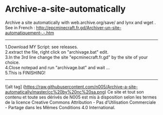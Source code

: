 # Archive-a-site-automatically
Archive a site automatically with web.archive.org/save/ and lynx and wget .  
See in French : http://epcminecraft.fr.gd/Archiver-un-site-automatiquement-.-.htm

---------

1.Download MY Script: see releases.  
2.extract the file, right click on "archivage.bat" edit.  
3.In the 3rd line change the site "epcminecraft.fr.gd" by the site of your choice.  
4.Close notepad and run "archivage.bat" and wait ...  
5.This is FINISHING!  

---------

![alt tag] (https://raw.githubusercontent.com/n005/Archive-a-site-automatically/master/cc%20by%20nc%20sa.png)
Ce site et tout son contenu et toute ses dérivés de N005 est mis à disposition selon les termes de la licence Creative Commons Attribution - Pas d’Utilisation Commerciale - Partage dans les Mêmes Conditions 4.0 International.
